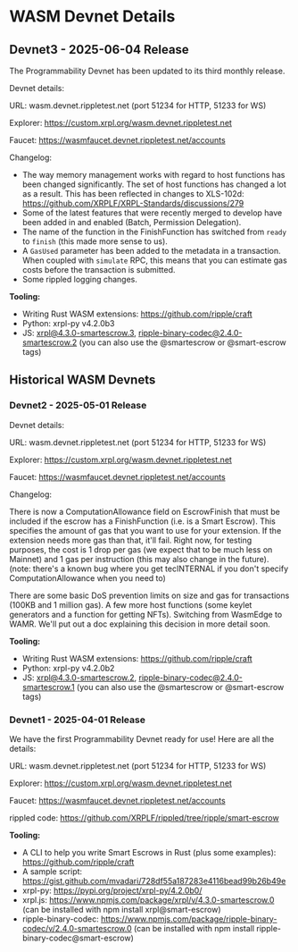 # WASM Devnet Details

## Devnet3 - 2025-06-04 Release

The Programmability Devnet has been updated to its third monthly release.

Devnet details:

URL: wasm.devnet.rippletest.net (port 51234 for HTTP, 51233 for WS)

Explorer: https://custom.xrpl.org/wasm.devnet.rippletest.net

Faucet: https://wasmfaucet.devnet.rippletest.net/accounts

Changelog:

- The way memory management works with regard to host functions has been changed significantly. The set of host functions has changed a lot as a result. This has been reflected in changes to XLS-102d: https://github.com/XRPLF/XRPL-Standards/discussions/279
- Some of the latest features that were recently merged to develop have been added in and enabled (Batch, Permission Delegation).
- The name of the function in the FinishFunction has switched from `ready` to `finish` (this made more sense to us).
- A `GasUsed` parameter has been added to the metadata in a transaction. When coupled with `simulate` RPC, this means that you can estimate gas costs before the transaction is submitted.
- Some rippled logging changes.

**Tooling:**
- Writing Rust WASM extensions: https://github.com/ripple/craft
- Python: xrpl-py v4.2.0b3
- JS: xrpl@4.3.0-smartescrow.3, ripple-binary-codec@2.4.0-smartescrow.2 (you can also use the @smartescrow or @smart-escrow tags)


## Historical WASM Devnets

### Devnet2 - 2025-05-01 Release

Devnet details:

URL: wasm.devnet.rippletest.net (port 51234 for HTTP, 51233 for WS)

Explorer: https://custom.xrpl.org/wasm.devnet.rippletest.net

Faucet: https://wasmfaucet.devnet.rippletest.net/accounts

Changelog:

There is now a ComputationAllowance field on EscrowFinish that must be included if the escrow has a FinishFunction (i.e. is a Smart Escrow). This specifies the amount of gas that you want to use for your extension. If the extension needs more gas than that, it'll fail. Right now, for testing purposes, the cost is 1 drop per gas (we expect that to be much less on Mainnet) and 1 gas per instruction (this may also change in the future).
(note: there's a known bug where you get tecINTERNAL if you don't specify ComputationAllowance when you need to)

There are some basic DoS prevention limits on size and gas for transactions (100KB and 1 million gas).
A few more host functions (some keylet generators and a function for getting NFTs).
Switching from WasmEdge to WAMR. We'll put out a doc explaining this decision in more detail soon.

**Tooling:**
- Writing Rust WASM extensions: https://github.com/ripple/craft
- Python: xrpl-py v4.2.0b2
- JS: xrpl@4.3.0-smartescrow.2, ripple-binary-codec@2.4.0-smartescrow.1 (you can also use the @smartescrow or @smart-escrow tags)

### Devnet1 - 2025-04-01 Release

We have the first Programmability Devnet ready for use! Here are all the details:

URL: wasm.devnet.rippletest.net (port 51234 for HTTP, 51233 for WS)

Explorer: https://custom.xrpl.org/wasm.devnet.rippletest.net

Faucet: https://wasmfaucet.devnet.rippletest.net/accounts

rippled code: https://github.com/XRPLF/rippled/tree/ripple/smart-escrow

**Tooling:**
- A CLI to help you write Smart Escrows in Rust (plus some examples): https://github.com/ripple/craft
- A sample script: https://gist.github.com/mvadari/728df55a187283e4116bead99b26b49e
- xrpl-py: https://pypi.org/project/xrpl-py/4.2.0b0/
- xrpl.js: https://www.npmjs.com/package/xrpl/v/4.3.0-smartescrow.0 (can be installed with npm install xrpl@smart-escrow)
- ripple-binary-codec: https://www.npmjs.com/package/ripple-binary-codec/v/2.4.0-smartescrow.0 (can be installed with npm install ripple-binary-codec@smart-escrow)
